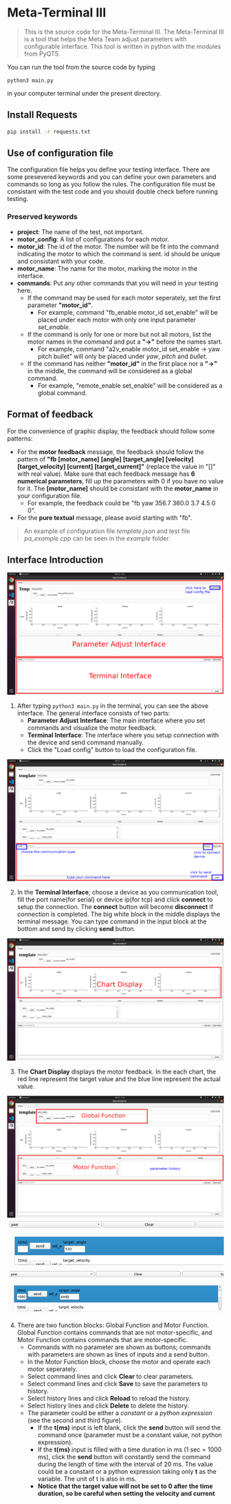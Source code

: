 # Meta-Terminal III

> This is the source code for the Meta-Terminal III. The Meta-Terminal III is a tool that helps the Meta Team adjust parameters with configurable interface. This tool is written in python with the modules from PyQT5.

You can run the tool from the source code by typing

```shell
python3 main.py
```

in your computer terminal under the present directory.

## Install Requests

```bash
pip install -r requests.txt
```


## Use of configuration file

The configuration file helps you define your testing interface. There are some presevered keywords and you can define your own parameters and commands so long as you follow the rules. The configuration file must be consistant with the test code and you should double check before running testing.

### Preserved keywords

+ **project**: The name of the test, not important.
+ **motor_config**: A list of configurations for each motor.
+ **motor_id**: The id of the motor. The number will be fit into the command indicating the motor to which the command is sent. id should be unique and consistant with your code.
+ **motor_name**: The name for the motor, marking the motor in the interface.
+ **commands**: Put any other commands that you will need in your testing here.
    + If the command may be used for each motor seperately, set the first parameter **"motor_id"**. 
        + For example, command "fb_enable motor_id set_enable" will be placed under each motor with only one input parameter *set_enable*.
    + If the command is only for one or more but not all motors, list the motor names in the command and put a **"->"** before the names start.
        + For example, command "a2v_enable motor_id set_enable -> yaw pitch bullet" will only be placed under *yaw*, *pitch* and *bullet*. 
    + If the command has neither **"motor_id"** in the first place nor a **"->"** in the middle, the command will be considered as a global command.
        + For example, "remote_enable set_enable" will be considered as a global command.

## Format of feedback

For the convenience of graphic display, the feedback should follow some patterns:

+ For the **motor feedback** message, the feedback should follow the pattern of **"fb \[motor_name] \[angle] \[target_angle] \[velocity] \[target_velocity] \[current] \[target_current]"** (replace the value in "[]" with real value). Make sure that each feedback message has **6 numerical parameters**, fill up the parameters with 0 if you have no value for it. The **\[motor_name]** should be consistant with the **motor_name** in your configuration file.
    + For example, the feedback could be "fb yaw 356.7 360.0 3.7 4.5 0 0".
+ For the **pure textual** message, please avoid starting with "fb".

> An example of configuration file *template.json* and test file *pa_example.cpp* can be seen in the *example* folder.

## Interface Introduction

![Basic Interface](https://github.com/Meta-Team/Meta-Terminal-III/blob/master/res/basic_interface.png)

1. After typing ```python3 main.py``` in the terminal, you can see the above interface. The general interface consists of two parts:
    + **Parameter Adjust Interface**: The main interface where you set commands and visualize the motor feedback.
    + **Terminal Interface**: The interface where you setup connection with the device and send command manually.
    + Click the "Load config" button to load the configuration file.

![Terminal Area](https://github.com/Meta-Team/Meta-Terminal-III/blob/master/res/terminal_area.png)

2. In the **Terminal Interface**, choose a device as you communication tool, fill the port name(for serial) or device ip(for tcp) and click **connect** to setup the connection. The **connect** button will become **disconnect** if connection is completed. The big white block in the middle displays the terminal message. You can type command in the input block at the bottom and send by clicking **send** button.

![Chart Display](https://github.com/Meta-Team/Meta-Terminal-III/blob/master/res/chart_area.png)

3. The **Chart Display** displays the motor feedback. In the each chart, the red line represent the target value and the blue line represent the actual value.

![Function Area](https://github.com/Meta-Team/Meta-Terminal-III/blob/master/res/function_area.png)
![param_2](https://github.com/Meta-Team/Meta-Terminal-III/blob/master/res/param_2.png)
![param_1](https://github.com/Meta-Team/Meta-Terminal-III/blob/master/res/param_1.png)

4. There are two function blocks: Global Function and Motor Function. Global Function contains commands that are not motor-specific, and Motor Function contains commands that are motor-specific.
    + Commands with no parameter are shown as buttons; commands with parameters are shown as lines of inputs and a send button.
    + In the Motor Function block, choose the motor and operate each motor seperately.
    + Select command lines and click **Clear** to clear parameters.
    + Select command lines and click **Save** to save the parameters to history.
    + Select history lines and click **Reload** to reload the history.
    + Select history lines and click **Delete** to delete the history.
    + The parameter could be either a *constant* or a *python expression* (see the second and third figure).
        + If the **t(ms)** input is left blank, click the **send** button will send the command once (parameter must be a constant value, not python expression).
        + If the **t(ms)** input is filled with a time duration in ms (1 sec = 1000 ms), click the **send** button will constantly send the command during the length of time with the interval of 20 ms. The value could be a constant or a python expression taking only **t** as the variable. The unit of t is also in ms.
        + **Notice that the target value will not be set to 0 after the time duration, so be careful when setting the velocity and current**
